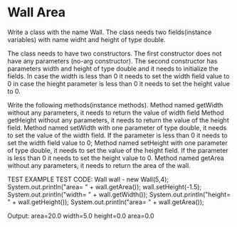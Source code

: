 # Wall Area

Write a class with the name Wall.  The class needs two fields(instance variables) with name
widht and height of type double.


The class needs to have two constructors.  The first constructor does not have any parameters
(no-arg constructor). The second constructor has parameters width and height of type double
and it needs to initialize the fields.  In case the width is less than 0 it needs to set the 
width field value to 0 in case the hieght parameter is less than 0 it needs to set the height 
value to 0.

Write the following methods(instance methods).
Method named getWidth without any parameters, it needs to return the value of width field
Method getHeight without any parameters, it needs to return the value of the height field.
Method named setWidth with one parameter of type double, it needs to set the
value of the width field.  If the parameter is less than 0 it needs to set the width field
value to 0;
Method named setHeight with one parameter of type double, it needs to set the 
value of the height field.  If the parameter is less than 0 it needs to set the height value 
to 0.
Method named getArea without any parameters, it needs to return the area of the wall.

TEST EXAMPLE
TEST CODE:
    Wall wall - new Wall(5,4);
    System.out.println("area= " + wall.getArea());
    wall.setHeight(-1.5);
    System.out.println("width= " + wall.getWidth());
    System.out.println("height= " + wall.getHeight());
    System.out.println("area= " + wall.getArea());

Output: 
    area=20.0
    width=5.0
    height=0.0
    area=0.0